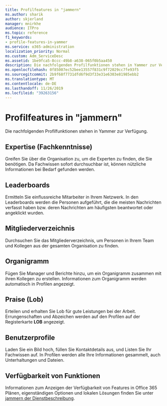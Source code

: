 ```yaml
---
title: Profilfeatures in "jammern"
ms.author: sharik
author: skjerland
manager: mnirkhe
audience: ITPro
ms.topic: reference
f1_keywords:
- profile-features-in-yammer
ms.service: o365-administration
localization_priority: Normal
ms.custom: Adm_ServiceDesc
ms.assetid: 1be9fca5-8ccc-49b8-a638-065f0b5aa450
description: Die nachfolgenden Profilfunktionen stehen in Yammer zur Verfügung.
ms.openlocfilehash: 0f85007ec52bee13557f831c9f72029cc7fe93f5
ms.sourcegitcommit: 2b9f68f7731dfd6f9d3f33e31e6303e81985ebb2
ms.translationtype: MT
ms.contentlocale: de-DE
ms.lasthandoff: 11/26/2019
ms.locfileid: "39263156"
---
```

# <a name="profile-features-in-yammer"></a>Profilfeatures in "jammern"

Die nachfolgenden Profilfunktionen stehen in Yammer zur Verfügung.
 
## <a name="expertise"></a>Expertise (Fachkenntnisse)

Greifen Sie über die Organisation zu, um die Experten zu finden, die Sie benötigen. Da Fachwissen sofort durchsuchbar ist, können nützliche Informationen bei Bedarf gefunden werden.

## <a name="leaderboards"></a>Leaderboards

Ermitteln Sie einflussreiche Mitarbeiter in Ihrem Netzwerk. In den Leaderboards werden die Personen aufgeführt, die die meisten Nachrichten verfasst haben bzw. deren Nachrichten am häufigsten beantwortet oder angeklickt wurden.

## <a name="member-directory"></a>Mitgliederverzeichnis

Durchsuchen Sie das Mitgliederverzeichnis, um Personen in Ihrem Team und Kollegen aus der gesamten Organisation zu finden.
  
## <a name="org-chart"></a>Organigramm

Fügen Sie Manager und Berichte hinzu, um ein Organigramm zusammen mit ihren Kollegen zu erstellen. Informationen zum Organigramm werden automatisch in Profilen angezeigt.
  
## <a name="praise"></a>Praise (Lob)

Erteilen und erhalten Sie Lob für gute Leistungen bei der Arbeit. Errungenschaften und Abzeichen werden auf den Profilen auf der Registerkarte **LOB** angezeigt.
 
## <a name="user-profiles"></a>Benutzerprofile

Laden Sie ein Bild hoch, füllen Sie Kontaktdetails aus, und Listen Sie Ihr Fachwissen auf. In Profilen werden alle Ihre Informationen gesammelt, auch Unterhaltungen und Dateien.
  
## <a name="feature-availability"></a>Verfügbarkeit von Funktionen

Informationen zum Anzeigen der Verfügbarkeit von Features in Office 365 Plänen, eigenständigen Optionen und lokalen Lösungen finden Sie unter [jammern der Dienstbeschreibung](yammer-service-description.md).
  

